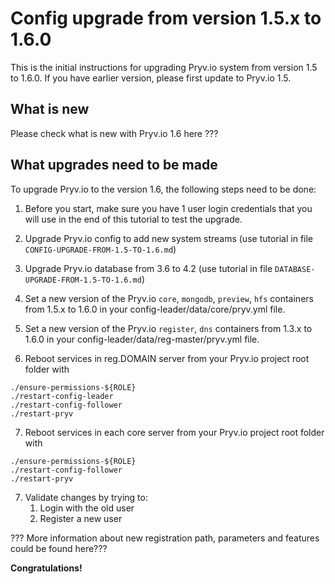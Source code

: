 
# Config upgrade from version 1.5.x to 1.6.0

This is the initial instructions for upgrading Pryv.io system from version 1.5 to 1.6.0. If you have earlier version, please first update to Pryv.io 1.5.

## What is new

Please check what is  new with Pryv.io 1.6 here ???

## What upgrades need to be made

To upgrade Pryv.io to the version 1.6, the following steps need to be done:

1. Before you start, make sure you have 1 user login credentials that you will use in the end of this tutorial
to test the upgrade.

2. Upgrade Pryv.io config to add new system streams 
(use tutorial in file `CONFIG-UPGRADE-FROM-1.5-TO-1.6.md`)

3. Upgrade Pryv.io database from 3.6 to 4.2 
(use tutorial in file `DATABASE-UPGRADE-FROM-1.5-TO-1.6.md`)

4. Set a new version of the Pryv.io `core`, `mongodb`, `preview`, `hfs` containers from 1.5.x to 1.6.0 in your 
config-leader/data/core/pryv.yml file.

5. Set a new version of the Pryv.io `register`, `dns` containers from 1.3.x to 1.6.0 in your 
 config-leader/data/reg-master/pryv.yml file.
 
6. Reboot services in reg.DOMAIN server from your Pryv.io project root folder with 

```
./ensure-permissions-${ROLE}
./restart-config-leader
./restart-config-follower
./restart-pryv
```
7. Reboot services in each core server from your Pryv.io project root folder with 

```
./ensure-permissions-${ROLE}
./restart-config-follower
./restart-pryv
```
 
7. Validate changes by trying to:
    1. Login with the old user
    2. Register a new user
     
??? More information about new registration path, parameters and features could be found here???


**Congratulations!**